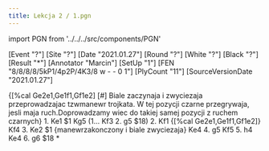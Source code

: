 ```yaml
---
title: Lekcja 2 / 1.pgn
---
```


import PGN from '../../../src/components/PGN'

<PGN>
﻿[Event "?"]
[Site "?"]
[Date "2021.01.27"]
[Round "?"]
[White "?"]
[Black "?"]
[Result "*"]
[Annotator "Marcin"]
[SetUp "1"]
[FEN "8/8/8/8/5kP1/4p2P/4K3/8 w - - 0 1"]
[PlyCount "11"]
[SourceVersionDate "2021.01.27"]

{[%cal Ge2e1,Ge1f1,Gf1e2] [#] Biale zaczynaja i zwyciezaja przeprowadzajac tzwmanewr trojkata. W tej pozycji czarne przegrywaja, jesli maja ruch.Doprowadzamy wiec do takiej samej pozycji z ruchem czarnych} 1. Ke1 $1 Kg5 (1... Kf3 2. g5 $18) 2. Kf1 {[%cal Ge2e1,Ge1f1,Gf1e2]} Kf4 3. Ke2 $1 {manewrzakonczony i biale zwyciezaja} Ke4 4. g5 Kf5 5. h4 Ke4 6. g6 $18 *


</PGN>

